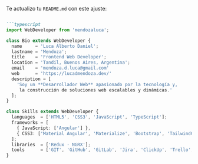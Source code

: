 
Te actualizo tu `README.md` con este ajuste:  

```md

```typescript
import WebDeveloper from 'mendozaluca';

class Bio extends WebDeveloper {
  name     = 'Luca Alberto Daniel';
  lastname = 'Mendoza';
  title    = 'Frontend Web Developer';
  location = 'Tandil, Buenos Aires, Argentina';
  email    = 'mendoza.d.luca@gmail.com'
  web      = 'https://lucadmendoza.dev/'
  description = [
    'Soy un **Desarrollador Web** apasionado por la tecnología y,
     la construcción de soluciones web escalables y dinámicas.'
  ];
}

class Skills extends WebDeveloper {
  languages  = ['HTML5', 'CSS3', 'JavaScript', 'TypeScript'];
  frameworks = [
    { JavaScript: ['Angular'] },
    { CSS3: ['Material Angular', 'Materialize', 'Bootstrap', 'TailwindCSS'] }
  ];
  libraries  = ['Redux - NGRX'];
  tools      = ['GIT', 'GitHub', 'GitLab', 'Jira', 'ClickUp', 'Trello', 'Postman', 'MongoDB Compass'];
}
